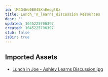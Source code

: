 ```yaml
---
id: lM4G4Wo0B045XnEeqglQz
title: Lunch_'n_learns_discussion Resources
desc: ''
updated: 1645225706397
created: 1645225706397
stub: false
isDir: true
---
```

## Imported Assets
- [Lunch in Joe - Ashley Learns Discussion.jpg](/assets/lunch-in-joe---ashley-learns-discussion.jpg)
